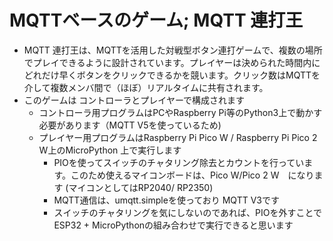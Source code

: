 # MQTTベースのゲーム; MQTT 連打王
- MQTT 連打王は、MQTTを活用した対戦型ボタン連打ゲームで、複数の場所でプレイできるように設計されています。プレイヤーは決められた時間内にどれだけ早くボタンをクリックできるかを競います。クリック数はMQTTを介して複数メンバ間で（ほぼ）リアルタイムに共有されます。
- このゲームは コントローラとプレイヤーで構成されます
   - コントローラ用プログラムはPCやRaspberry Pi等のPython3上で動かす必要があります（MQTT V5を使っているため)
   - プレイヤー用プログラムはRaspberry Pi Pico W  / Raspberry Pi Pico 2 W上のMicroPython 上で実行します
      - PIOを使ってスイッチのチャタリング除去とカウントを行っています。このため使えるマイコンボードは、Pico W/Pico 2 W　になります (マイコンとしてはRP2040/ RP2350)
      - MQTT通信は、umqtt.simpleを使っており MQTT V3です
      - スイッチのチャタリングを気にしないのであれば、PIOを外すことでESP32 + MicroPythonの組み合わせで実行できると思います
